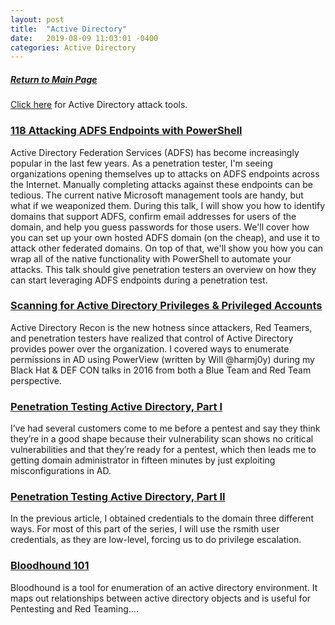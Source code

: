 ```yaml
---
layout: post
title:  "Active Directory"
date:   2019-08-09 11:03:01 -0400
categories: Active Directory
---
```

##### [Return to Main Page](https://thegetch.github.io/penetration/testing/resources/2020/07/24/Home/)

[Click here](https://thegetch.github.io/PenetrationTestingResources/ActiveDirectoryTools) for Active Directory attack tools.

### [118 Attacking ADFS Endpoints with PowerShell](https://www.youtube.com/watch?v=oTyLdAUjw30)

Active Directory Federation Services (ADFS) has become increasingly popular in the last few years. As a penetration tester, I'm seeing organizations opening themselves up to attacks on ADFS endpoints across the Internet. Manually completing attacks against these endpoints can be tedious. The current native Microsoft management tools are handy, but what if we weaponized them. During this talk, I will show you how to identify domains that support ADFS, confirm email addresses for users of the domain, and help you guess passwords for those users. We'll cover how you can set up your own hosted ADFS domain (on the cheap), and use it to attack other federated domains. On top of that, we'll show you how you can wrap all of the native functionality with PowerShell to automate your attacks. This talk should give penetration testers an overview on how they can start leveraging ADFS endpoints during a penetration test.

### [Scanning for Active Directory Privileges & Privileged Accounts](https://paper.tuisec.win/detail/b21c671ef0496b9)

Active Directory Recon is the new hotness since attackers, Red Teamers, and penetration testers have realized that control of Active Directory provides power over the organization.
I covered ways to enumerate permissions in AD using PowerView (written by Will @harmj0y) during my Black Hat & DEF CON talks in 2016 from both a Blue Team and Red Team perspective.

### [Penetration Testing Active Directory, Part I](https://hausec.com/2019/03/05/penetration-testing-active-directory-part-i/)

I’ve had several customers come to me before a pentest and say they think they’re in a good shape because their vulnerability scan shows no critical vulnerabilities and that they’re ready for a pentest, which then leads me to getting domain administrator in fifteen minutes by just exploiting misconfigurations in AD.

### [Penetration Testing Active Directory, Part II](https://hausec.com/2019/03/12/penetration-testing-active-directory-part-ii/)

In the previous article, I obtained credentials to the domain three different ways. For most of this part of the series, I will use the rsmith user credentials, as they are low-level, forcing us to do privilege escalation.

### [Bloodhound 101](https://blog.zsec.uk/bloodhound-101/)

Bloodhound is a tool for enumeration of an active directory environment. It maps out relationships between active directory objects and is useful for Pentesting and Red Teaming....
